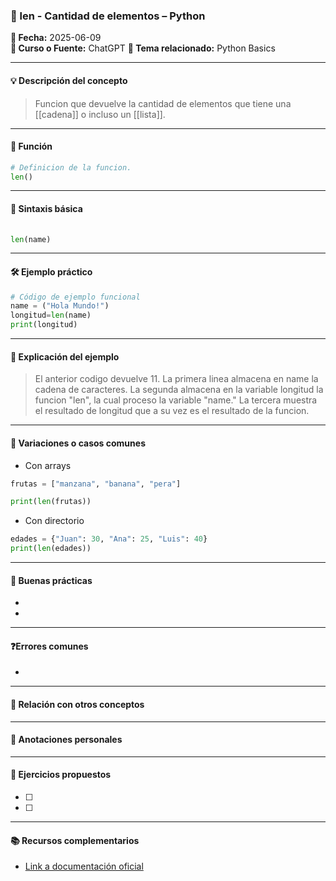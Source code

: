 

### 🐍 len - Cantidad de elementos – Python

**📅 Fecha:** 2025-06-09  
**📘 Curso o Fuente:**  ChatGPT
**📍 Tema relacionado:**  Python Basics

---

#### 💡 Descripción del concepto  
> Funcion que devuelve la cantidad de elementos que tiene una [[cadena]] o incluso un [[lista]]. 

---
#### 🔧 Función  
```python
# Definicion de la funcion. 
len()

```

---


#### 📌 Sintaxis básica  
```python
 
len(name)  

```


---

#### 🛠 Ejemplo práctico  
```python
# Código de ejemplo funcional
name = ("Hola Mundo!")  
longitud=len(name)  
print(longitud)
```

---

#### 🧠 Explicación del ejemplo  
> El anterior codigo devuelve 11. La primera linea almacena en name la cadena de caracteres. La segunda almacena en la variable longitud la funcion "len", la cual proceso la variable "name." La tercera muestra el resultado de longitud que a su vez es el resultado de la funcion. 

---

#### 🧪 Variaciones o casos comunes  
-  Con arrays
```python
frutas = ["manzana", "banana", "pera"]

print(len(frutas))

```
-  Con directorio

```python
edades = {"Juan": 30, "Ana": 25, "Luis": 40}
print(len(edades))
```

---

#### 🧭 Buenas prácticas  
-  
-  

---

#### ❓Errores comunes  
-  

---

#### 🧩 Relación con otros conceptos  
>  

---

#### 📝 Anotaciones personales  
>  

---

#### 🔁 Ejercicios propuestos  
- [ ]  
- [ ]  

---

#### 📚 Recursos complementarios  
- [Link a documentación oficial](https://docs.python.org/3/)
